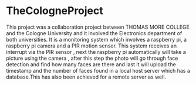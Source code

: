 # TheCologneProject
This project was a collaboration project between THOMAS MORE COLLEGE and the Cologne University and it involved the Electronics department
of both universities. It is a monitoring system which involves a raspberry pi, a raspberry pi camera and a PIR motion sensor. 
This system receives an interrupt via the PIR sensor , next the raspberry pi automatically will take a picture using the camera , 
after this step the photo will go through face detection and find how many faces are there and last it will upload the timestamp 
and the number of faces found in a local host server which has a database.This has also been achieved for a remote server as well.

